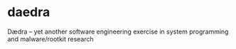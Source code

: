 daedra
======

Dædra – yet another software engineering exercise in system programming and malware/rootkit research
